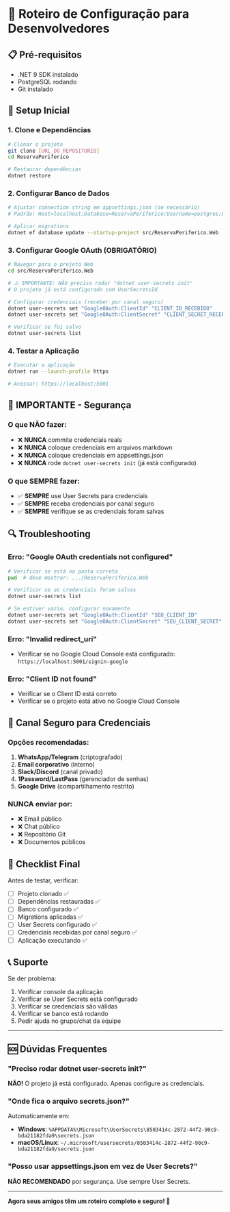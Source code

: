 # 🚀 Roteiro de Configuração para Desenvolvedores

## 📋 **Pré-requisitos**
- .NET 9 SDK instalado
- PostgreSQL rodando
- Git instalado

## 🔧 **Setup Inicial**

### 1. **Clone e Dependências**
```bash
# Clonar o projeto
git clone [URL_DO_REPOSITORIO]
cd ReservaPeriferico

# Restaurar dependências
dotnet restore
```

### 2. **Configurar Banco de Dados**
```bash
# Ajustar connection string em appsettings.json (se necessário)
# Padrão: Host=localhost;Database=ReservaPeriferico;Username=postgres;Password=postgres

# Aplicar migrations
dotnet ef database update --startup-project src/ReservaPeriferico.Web
```

### 3. **Configurar Google OAuth (OBRIGATÓRIO)**
```bash
# Navegar para o projeto Web
cd src/ReservaPeriferico.Web

# ⚠️ IMPORTANTE: NÃO precisa rodar "dotnet user-secrets init"
# O projeto já está configurado com UserSecretsId

# Configurar credenciais (receber por canal seguro)
dotnet user-secrets set "GoogleOAuth:ClientId" "CLIENT_ID_RECEBIDO"
dotnet user-secrets set "GoogleOAuth:ClientSecret" "CLIENT_SECRET_RECEBIDO"

# Verificar se foi salvo
dotnet user-secrets list
```

### 4. **Testar a Aplicação**
```bash
# Executar a aplicação
dotnet run --launch-profile https

# Acessar: https://localhost:5001
```

## 🚨 **IMPORTANTE - Segurança**

### **O que NÃO fazer:**
- ❌ **NUNCA** commite credenciais reais
- ❌ **NUNCA** coloque credenciais em arquivos markdown
- ❌ **NUNCA** coloque credenciais em appsettings.json
- ❌ **NUNCA** rode `dotnet user-secrets init` (já está configurado)

### **O que SEMPRE fazer:**
- ✅ **SEMPRE** use User Secrets para credenciais
- ✅ **SEMPRE** receba credenciais por canal seguro
- ✅ **SEMPRE** verifique se as credenciais foram salvas

## 🔍 **Troubleshooting**

### **Erro: "Google OAuth credentials not configured"**
```bash
# Verificar se está na pasta correta
pwd  # deve mostrar: .../ReservaPeriferico.Web

# Verificar se as credenciais foram salvas
dotnet user-secrets list

# Se estiver vazio, configurar novamente
dotnet user-secrets set "GoogleOAuth:ClientId" "SEU_CLIENT_ID"
dotnet user-secrets set "GoogleOAuth:ClientSecret" "SEU_CLIENT_SECRET"
```

### **Erro: "Invalid redirect_uri"**
- Verificar se no Google Cloud Console está configurado: `https://localhost:5001/signin-google`

### **Erro: "Client ID not found"**
- Verificar se o Client ID está correto
- Verificar se o projeto está ativo no Google Cloud Console

## 📱 **Canal Seguro para Credenciais**

### **Opções recomendadas:**
1. **WhatsApp/Telegram** (criptografado)
2. **Email corporativo** (interno)
3. **Slack/Discord** (canal privado)
4. **1Password/LastPass** (gerenciador de senhas)
5. **Google Drive** (compartilhamento restrito)

### **NUNCA enviar por:**
- ❌ Email público
- ❌ Chat público
- ❌ Repositório Git
- ❌ Documentos públicos

## 🎯 **Checklist Final**

Antes de testar, verificar:
- [ ] Projeto clonado ✅
- [ ] Dependências restauradas ✅
- [ ] Banco configurado ✅
- [ ] Migrations aplicadas ✅
- [ ] User Secrets configurado ✅
- [ ] Credenciais recebidas por canal seguro ✅
- [ ] Aplicação executando ✅

## 📞 **Suporte**

Se der problema:
1. Verificar console da aplicação
2. Verificar se User Secrets está configurado
3. Verificar se credenciais são válidas
4. Verificar se banco está rodando
5. Pedir ajuda no grupo/chat da equipe

---

## 🆘 **Dúvidas Frequentes**

### **"Preciso rodar dotnet user-secrets init?"**
**NÃO!** O projeto já está configurado. Apenas configure as credenciais.

### **"Onde fica o arquivo secrets.json?"**
Automaticamente em:
- **Windows**: `%APPDATA%\Microsoft\UserSecrets\8503414c-2872-44f2-90c9-bda21182fda9\secrets.json`
- **macOS/Linux**: `~/.microsoft/usersecrets/8503414c-2872-44f2-90c9-bda21182fda9/secrets.json`

### **"Posso usar appsettings.json em vez de User Secrets?"**
**NÃO RECOMENDADO** por segurança. Use sempre User Secrets.

---

**Agora seus amigos têm um roteiro completo e seguro! 🚀** 